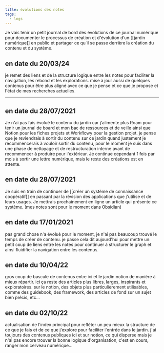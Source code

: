 ```yaml
---
title: évolutions des notes
tags:
  - logs
---
```


Je vais tenir un petit journal de bord des évolutions de ce journal numérique pour documenter le processus de création et d'évolution d'un [[jardin numérique]] en public et partager ce qu'il se passe derrière la création du contenu et du système.


## en date du 20/03/24
je remet des liens et de la structure logique entre les notes pour faciliter la navigation, les rebond et les explorations.
mise à jour aussi de quelques contenus pour être plus aligné avec ce que je pense et ce que je propose et l'état de mes recherches actuelles.


---
## en date du 28/07/2021
Je n'ai pas fais évolué le contenu du jardin car j'alimente plus Roam pour tenir un journal de board et mon bac de ressources et de veille ainsi que Notion pour les fiches projets et Workflowy pour la gestion projet.
je pense que je reviendrais à sortir du contenu sur ce jardin quand justement je recommencerais à vouloir sortir du contenu, pour le moment je suis dans une phase de nettoyage et de restructuration interne avant de recommencer à produire pour l'extérieur.
Je continue cependant 1 fois par mois à sortir une lettre numérique, mais le reste des créations est en attente.

## en date du 28/07/2021
Je suis en train de continuer de [[créer un système de connaissance coopératif]] en passant par la révision des applications que j'utilise et de leurs usages. Je mettrais prochainement en ligne un article qui présente ce système. (mes notes sont pour le moment dans Obsidian)

## en date du 17/01/2021
pas grand chose n'a évolué pour le moment, je n'ai pas beaucoup trouvé le temps de créer de contenu. je passe cela dit aujourd'hui pour mettre un petit coup de liens entre les notes pour continuer à structurer le graph et ainsi fluidifier la navigation entre les contenus.

## en date du 10/04/22
gros coup de bascule de contenus entre ici et le jardin notion de manière à mieux répartir. ici ça reste des articles plus libres, larges, inspirants et exploratoires. sur le notion, des objets plus particulièrement utilisables, comme des guidebook, des framework, des articles de fond sur un sujet bien précis, etc...

## en date du 02/10/22
actualisation de l'index principal pour refléter un peu mieux la structure de ce que je fais et de ce que j'explore pour faciliter l'entrée dans le jardin. j'ai toujours des contenus publiques ici et sur notion, ce qui disperse mais je n'ai pas encore trouver la bonne logique d'organisation, c'est en cours, ranger mon cerveau numérique...